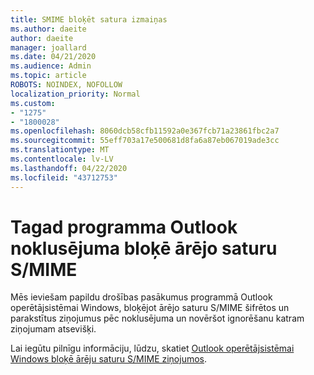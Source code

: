 ```yaml
---
title: SMIME bloķēt satura izmaiņas
ms.author: daeite
author: daeite
manager: joallard
ms.date: 04/21/2020
ms.audience: Admin
ms.topic: article
ROBOTS: NOINDEX, NOFOLLOW
localization_priority: Normal
ms.custom:
- "1275"
- "1800028"
ms.openlocfilehash: 8060dcb58cfb11592a0e367fcb71a23861fbc2a7
ms.sourcegitcommit: 55eff703a17e500681d8fa6a87eb067019ade3cc
ms.translationtype: MT
ms.contentlocale: lv-LV
ms.lasthandoff: 04/22/2020
ms.locfileid: "43712753"
---
```

# <a name="outlook-will-now-default-block-external-content-in-smime"></a>Tagad programma Outlook noklusējuma bloķē ārējo saturu S/MIME

Mēs ieviešam papildu drošības pasākumus programmā Outlook operētājsistēmai Windows, bloķējot ārējo saturu S/MIME šifrētos un parakstītus ziņojumus pēc noklusējuma un novēršot ignorēšanu katram ziņojumam atsevišķi.

Lai iegūtu pilnīgu informāciju, lūdzu, skatiet [Outlook operētājsistēmai Windows bloķē ārēju saturu S/MIME ziņojumos](https://support.office.com/article/2d3a4af1-fe41-475f-a888-fc7b997d112e).